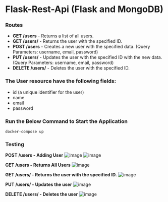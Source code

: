 # Flask-Rest-Api (Flask and MongoDB)

### Routes
* **GET /users** - Returns a list of all users.
* **GET /users/<id>** - Returns the user with the specified ID.
* **POST /users** - Creates a new user with the specified data. (Query Parameters: username, email, password)
* **PUT /users/<id>** - Updates the user with the specified ID with the new data.  (Query Parameters: username, email, password)
* **DELETE /users/<id>** - Deletes the user with the specified ID.

### The User resource have the following fields:
* id (a unique identifier for the user)
* name 
* email 
* password

### Run the Below Command to Start the Application

```
docker-compose up
```
### Testing

**POST /users - Adding User**
![image](https://github.com/orvil1026/Flask-Rest-Api/assets/58859056/6cb4e5ad-2613-4e74-a987-3917faf1b89d)
![image](https://github.com/orvil1026/Flask-Rest-Api/assets/58859056/21c62f78-109f-481d-a007-4544aa467421)

**GET /users - Returns All Users**
![image](https://github.com/orvil1026/Flask-Rest-Api/assets/58859056/b4a0ed6e-4fac-43c7-8fc8-d79a3d6a8a92)

**GET /users/<id> - Returns the user with the specified ID.** 
![image](https://github.com/orvil1026/Flask-Rest-Api/assets/58859056/d195d459-ed08-461f-ad16-6f229cc5a864)

 **PUT /users/<id> -  Updates the user**
 ![image](https://github.com/orvil1026/Flask-Rest-Api/assets/58859056/673df412-9f70-44a3-a79a-c1072eb0b332)

**DELETE /users/<id> - Deletes the user** 
![image](https://github.com/orvil1026/Flask-Rest-Api/assets/58859056/c27b8bdf-22e6-402d-9b22-915d546ca51b)

